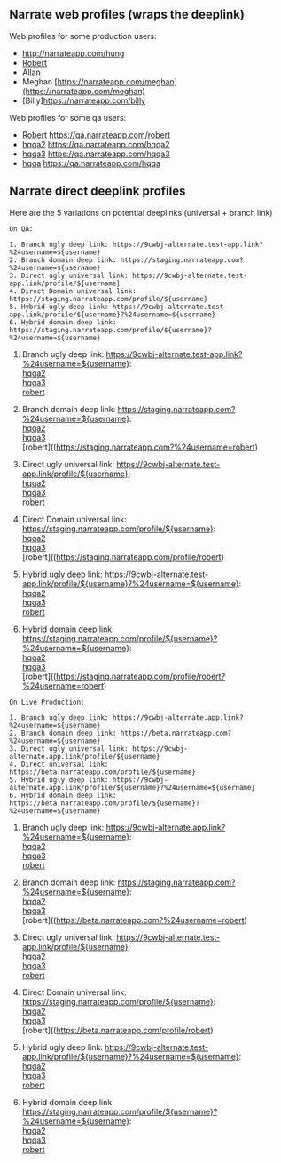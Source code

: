 ## Narrate web profiles (wraps the deeplink)

Web profiles for some production users:  

- http://narrateapp.com/hung
- [Robert](https://narrateapp.com/robert)  
- [Allan](https://narrateapp.com/allan)  
- Meghan [https://narrateapp.com/meghan](https://narrateapp.com/meghan)  
- [Billy]https://narrateapp.com/billy  
 
 
Web profiles for some qa users:  

- [Robert](https://qa.narrateapp.com/robert) https://qa.narrateapp.com/robert  
- [hqqa2](https://qa.narrateapp.com/hqqa2) https://qa.narrateapp.com/hqqa2  
- [hqqa3](https://qa.narrateapp.com/hqqa3) https://qa.narrateapp.com/hqqa3  
- [hqqa](https://qa.narrateapp.com/hqqa) https://qa.narrateapp.com/hqqa  
 
 
## Narrate direct deeplink profiles
 Here are the 5 variations on potential deeplinks (universal + branch link)

```
On QA: 

1. Branch ugly deep link: https://9cwbj-alternate.test-app.link?%24username=${username}
2. Branch domain deep link: https://staging.narrateapp.com?%24username=${username}
3. Direct ugly universal link: https://9cwbj-alternate.test-app.link/profile/${username}
4. Direct Domain universal link: https://staging.narrateapp.com/profile/${username}
5. Hybrid ugly deep link: https://9cwbj-alternate.test-app.link/profile/${username}?%24username=${username}
6. Hybrid domain deep link: https://staging.narrateapp.com/profile/${username}?%24username=${username}
```


1. Branch ugly deep link: https://9cwbj-alternate.test-app.link?%24username=${username}:  
   [hqqa2](https://9cwbj-alternate.test-app.link?%24username=hqqa2)  
   [hqqa3](https://9cwbj-alternate.test-app.link?%24username=hqqa3)  
   [robert](https://9cwbj-alternate.test-app.link?%24username=robert)  
   
2. Branch domain deep link: https://staging.narrateapp.com?%24username=${username}:  
   [hqqa2](https://staging.narrateapp.com?%24username=hqqa2)  
   [hqqa3](https://staging.narrateapp.com?%24username=hqqa3)  
   [robert]((https://staging.narrateapp.com?%24username=robert)  
   
3. Direct ugly universal link: https://9cwbj-alternate.test-app.link/profile/${username}:  
   [hqqa2](https://9cwbj-alternate.test-app.link/hqqa2)  
   [hqqa3](https://9cwbj-alternate.test-app.link/hqqa3)  
   [robert](https://9cwbj-alternate.test-app.link/robert)  


4. Direct Domain universal link: https://staging.narrateapp.com/profile/${username}:  
   [hqqa2](https://staging.narrateapp.com/profile/hqqa2)  
   [hqqa3](https://staging.narrateapp.com/profile/hqqa3)  
   [robert]((https://staging.narrateapp.com/profile/robert)  

5. Hybrid ugly deep link: https://9cwbj-alternate.test-app.link/profile/${username}?%24username=${username}:  
   [hqqa2](https://staging.narrateapp.com/profile/hqqa2?%24username=hqqa2)  
   [hqqa3](https://staging.narrateapp.com/profile/hqqa3?%24username=hqqa3)  
   [robert](https://staging.narrateapp.com/profile/robert?%24username=robert)   

6. Hybrid domain deep link: https://staging.narrateapp.com/profile/${username}?%24username=${username}:  
   [hqqa2](https://staging.narrateapp.com/profile/hqqa2?%24username=hqqa2)  
   [hqqa3](https://staging.narrateapp.com/profile/hqqa3?%24username=hqqa3)  
   [robert]((https://staging.narrateapp.com/profile/robert?%24username=robert)  
   
   
``` 
On Live Production:

1. Branch ugly deep link: https://9cwbj-alternate.app.link?%24username=${username}
2. Branch domain deep link: https://beta.narrateapp.com?%24username=${username}
3. Direct ugly universal link: https://9cwbj-alternate.app.link/profile/${username}
4. Direct universal link: https://beta.narrateapp.com/profile/${username}
5. Hybrid ugly deep link: https://9cwbj-alternate.app.link/profile/${username}?%24username=${username}
6. Hybrid domain deep link: https://beta.narrateapp.com/profile/${username}?%24username=${username}
```
1. Branch ugly deep link: https://9cwbj-alternate.app.link?%24username=${username}:  
   [hqqa2](https://9cwbj-alternate.app.link?%24username=hqqa2)  
   [hqqa3](https://9cwbj-alternate.app.link?%24username=hqqa3)  
   [robert](https://9cwbj-alternate.app.link?%24username=robert)  
   
2. Branch domain deep link: https://staging.narrateapp.com?%24username=${username}:  
   [hqqa2](https://beta.narrateapp.com?%24username=hqqa2)  
   [hqqa3](https://beta.narrateapp.com?%24username=hqqa3)  
   [robert]((https://beta.narrateapp.com?%24username=robert)  
   
3. Direct ugly universal link: https://9cwbj-alternate.test-app.link/profile/${username}:  
   [hqqa2](https://9cwbj-alternate.app.link/hqqa2)  
   [hqqa3](https://9cwbj-alternate.app.link/hqqa3)  
   [robert](https://9cwbj-alternate.app.link/robert)  


4. Direct Domain universal link: https://staging.narrateapp.com/profile/${username}:  
   [hqqa2](https://beta.narrateapp.com/profile/hqqa2)  
   [hqqa3](https://beta.narrateapp.com/profile/hqqa3)  
   [robert]((https://beta.narrateapp.com/profile/robert)  

5. Hybrid ugly deep link: https://9cwbj-alternate.test-app.link/profile/${username}?%24username=${username}:  
   [hqqa2](https:///9cwbj-alternate.app.link/profile/hqqa2?%24username=hqqa2)  
   [hqqa3](https:///9cwbj-alternate.app.link/profile/hqqa3?%24username=hqqa3)  
   [robert](https:///9cwbj-alternate.app.link/profile/robert?%24username=robert)   

6. Hybrid domain deep link: https://staging.narrateapp.com/profile/${username}?%24username=${username}:  
   [hqqa2](https://beta.narrateapp.com/profile/hqqa2?%24username=hqqa2)  
   [hqqa3](https://beta.narrateapp.com/profile/hqqa3?%24username=hqqa3)  
   [robert](https://beta.narrateapp.com/profile/robert?%24username=robert)  
